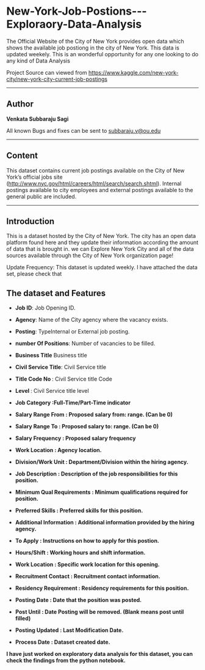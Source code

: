
# New-York-Job-Postions---Exploraory-Data-Analysis

The Official Website of the City of New York provides open data which shows the available job postiong in the city of New York. This data is updated weekely. This is an wonderful opportunity for any one looking to do any kind of Data Analysis

Project Source can viewed from https://www.kaggle.com/new-york-city/new-york-city-current-job-postings

-------------
Author 
---

**Venkata Subbaraju Sagi**

All known Bugs and fixes can be sent to subbaraju.v@ou.edu

-------
Content
-------

This dataset contains current job postings available on the City of New York’s official jobs site (http://www.nyc.gov/html/careers/html/search/search.shtml). Internal postings available to city employees and external postings available to the general public are included.

--------

Introduction
---
This is a dataset hosted by the City of New York. The city has an open data platform found here and they update their information according the amount of data that is brought in. we can Explore New York City and all of the data sources available through the City of New York organization page!

Update Frequency: This dataset is updated weekly. I have attached the data set, please check that

The dataset and Features
---

* <b>Job ID</b>: Job Opening ID.

* <b>Agency</b>: Name of the City agency where the vacancy exists.

* <b> Posting</b>: TypeInternal or External job posting.

* <b>number Of Positions</b>: Number of vacancies to be filled.

* <b>Business Title</b> Business title

* <b>Civil Service Title</b>: Civil Service title

* <b>Title Code No </b>: Civil Service title Code

* <b>Level </b>: Civil Service title level

* <b>Job Category :Full-Time/Part-Time indicator

* <b>Salary Range From </b>: Proposed salary from: range. (Can be 0)

* <b>Salary Range To </b>: Proposed salary to: range. (Can be 0)

* <b>Salary Frequency </b>: Proposed salary frequency

* <b>Work Location </b>: Agency location.

* <b>Division/Work Unit </b>: Department/Division within the hiring agency.

* <b>Job Description </b>: Description of the job responsibilities for this position.

* <b>Minimum Qual Requirements </b>: Minimum qualifications required for position.

* <b>Preferred Skills </b>: Preferred skills for this position.

* <b>Additional Information </b>: Additional information provided by the hiring agency.

* <b>To Apply </b>: Instructions on how to apply for this postion.

* <b>Hours/Shift </b>: Working hours and shift information.

* <b>Work Location </b>: Specific work location for this opening.

* <b>Recruitment Contact </b>: Recruitment contact information.

* <b>Residency Requirement </b>: Residency requirements for this position.

* <b>Posting Date </b>: Date that the position was posted.

* <b>Post Until </b>: Date Posting will be removed. (Blank means post until filled)

* <b>Posting Updated </b>: Last Modification Date.

* <b>Process Date </b>: Dataset created date.

I have just worked on exploratory data analysis for this dataset, you can check the findings from the python notebook.
